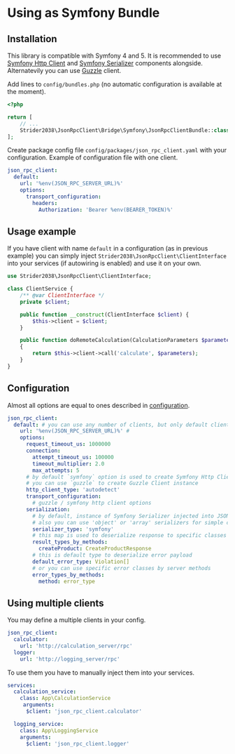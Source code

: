 # Using as Symfony Bundle

## Installation

This library is compatible with Symfony 4 and 5. It is recommended to use [Symfony Http Client](https://symfony.com/doc/current/components/http_client.html) and [Symfony Serializer](https://symfony.com/doc/current/components/serializer.html) components alongside. Alternatevily you can use [Guzzle](https://github.com/guzzle/guzzle) client.

Add lines to `config/bundles.php` (no automatic configuration is available at the moment).

```php
<?php

return [
    // ...
    Strider2038\JsonRpcClient\Bridge\Symfony\JsonRpcClientBundle::class => ['all' => true],
];

```

Create package config file `config/packages/json_rpc_client.yaml` with your configuration. Example of configuration file with one client.

```yaml
json_rpc_client:
  default:
    url: '%env(JSON_RPC_SERVER_URL)%'
    options:
      transport_configuration:
        headers:
          Authorization: 'Bearer %env(BEARER_TOKEN)%'
```

## Usage example

If you have client with name `default` in a configuration (as in previous example) you can simply inject `Strider2038\JsonRpcClient\ClientInterface` into your services (if autowiring is enabled) and use it on your own.

```php
use Strider2038\JsonRpcClient\ClientInterface;

class ClientService {
    /** @var ClientInterface */
    private $client;

    public function __construct(ClientInterface $client) {
        $this->client = $client;
    }

    public function doRemoteCalculation(CalculationParameters $parameters): CalculationResult
    {
        return $this->client->call('calculate', $parameters);
    }
}
```

## Configuration

Almost all options are equal to ones described in [configuration](configuration.md).

```yaml
json_rpc_client:
  default: # you can use any number of clients, but only default client has automatic alias for ClientInterface
    url: '%env(JSON_RPC_SERVER_URL)%' # 
    options:
      request_timeout_us: 1000000
      connection:
        attempt_timeout_us: 100000
        timeout_multiplier: 2.0
        max_attempts: 5
      # by default `symfony` option is used to create Symfony Http Client instance
      # you can use `guzzle` to create Guzzle Client instance
      http_client_type: 'autodetect'
      transport_configuration:
        # guzzle / symfony http client options
      serialization:
        # by default, instance of Symfony Serializer injected into JSON RPC client
        # also you can use 'object' or 'array' serializers for simple cases
        serializer_type: 'symfony'
        # this map is used to deserialize response to specific classes 
        result_types_by_methods:
          createProduct: CreateProductResponse
        # this is default type to deserialize error payload
        default_error_type: Violation[]
        # or you can use specific error classes by server methods
        error_types_by_methods:
          method: error_type
```

## Using multiple clients

You may define a multiple clients in your config.

```yaml
json_rpc_client:
  calculator:
    url: 'http://calculation_server/rpc'
  logger:
    url: 'http://logging_server/rpc'
```

To use them you have to manually inject them into your services. 

```yaml
services:
  calculation_service:
    class: App\CalculationService
     arguments:
      $client: 'json_rpc_client.calculator'

  logging_service:
    class: App\LoggingService
    arguments:
      $client: 'json_rpc_client.logger'
```

